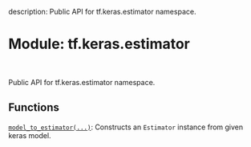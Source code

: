 description: Public API for tf.keras.estimator namespace.

<div itemscope itemtype="http://developers.google.com/ReferenceObject">
<meta itemprop="name" content="tf.keras.estimator" />
<meta itemprop="path" content="Stable" />
</div>

# Module: tf.keras.estimator

<!-- Insert buttons and diff -->

<table class="tfo-notebook-buttons tfo-api nocontent" align="left">

</table>



Public API for tf.keras.estimator namespace.



## Functions

[`model_to_estimator(...)`](../../tf/keras/estimator/model_to_estimator.md): Constructs an `Estimator` instance from given keras model.

